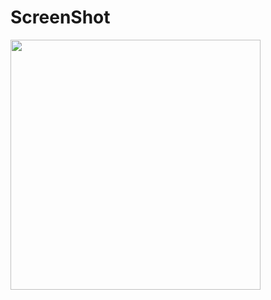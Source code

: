 
# ScreenShot

<img src="https://github.com/Rookie-iOS/ZY_CollectionTabView/acreen.gif" width="400">